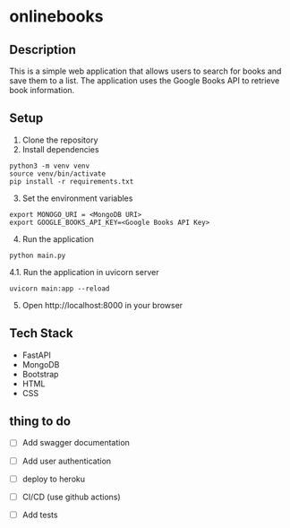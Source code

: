 # onlinebooks

## Description

This is a simple web application that allows users to search for books and save them to a list. The application uses the
Google Books API to retrieve book information.

## Setup

1. Clone the repository
2. Install dependencies

```
python3 -m venv venv
source venv/bin/activate
pip install -r requirements.txt
```

3. Set the environment variables

```
export MONOGO_URI = <MongoDB URI>
export GOOGLE_BOOKS_API_KEY=<Google Books API Key>
```

4. Run the application

```
python main.py
```

4.1. Run the application in uvicorn server

```
uvicorn main:app --reload
```

5. Open http://localhost:8000 in your browser

## Tech Stack

- FastAPI
- MongoDB
- Bootstrap
- HTML
- CSS

## thing to do
- [ ] Add swagger documentation
- [ ] Add user authentication
- [ ] deploy to heroku
- [ ] CI/CD (use github actions)
- [ ] Add tests

 
